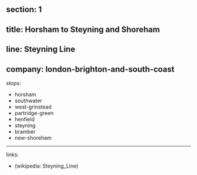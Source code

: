 ﻿section: 1
----
title: Horsham to Steyning and Shoreham
----
line: Steyning Line
----
company: london-brighton-and-south-coast
----
stops:
- horsham
- southwater
- west-grinstead
- partridge-green
- henfield
- steyning
- bramber
- new-shoreham
----
links:
- (wikipedia: Steyning_Line)
